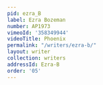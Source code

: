 ```yaml
---
pid: ezra_B
label: Ezra Bozeman
number: AP1973
vimeoId: '358349944'
videoTitle: Phoenix
permalink: "/writers/ezra-b/"
layout: writer
collection: writers
addressId: Ezra-B
order: '05'
---
```

